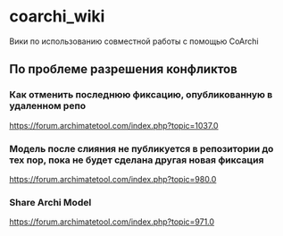# coarchi_wiki
Вики по использованию совместной работы с помощью CoArchi

## По проблеме разрешения конфликтов

### Как отменить последнюю фиксацию, опубликованную в удаленном репо

https://forum.archimatetool.com/index.php?topic=1037.0

### Модель после слияния не публикуется в репозитории до тех пор, пока не будет сделана другая новая фиксация

https://forum.archimatetool.com/index.php?topic=980.0

### Share Archi Model
https://forum.archimatetool.com/index.php?topic=971.0
